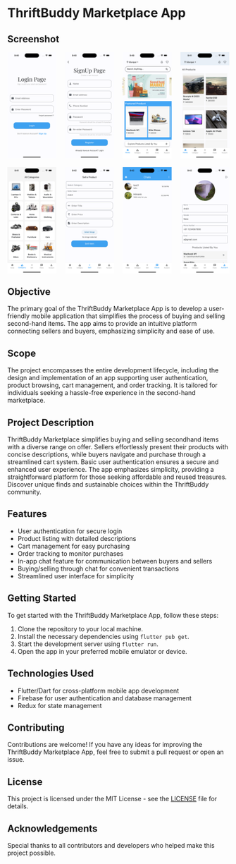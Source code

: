 # ThriftBuddy Marketplace App

## Screenshot
<div style="display: grid; grid-template-columns: repeat(4, 1fr); gap: 20px;">
    <img src="screenshots/login.png" alt="Login Page" style="width: 100%;">
    <img src="screenshots/signup.png" alt="SignUp Page" style="width: 100%;">
    <img src="screenshots/home.png" alt="Home Page" style="width: 100%;">
    <img src="screenshots/allproduct.png" alt="Product Page" style="width: 100%;">
    <img src="screenshots/category.png" alt="Category Page" style="width: 100%;">
    <img src="screenshots/sell.png" alt="Sell/Post Page" style="width: 100%;">
    <img src="screenshots/chat.png" alt="Chat Page" style="width: 100%;">
    <img src="screenshots/profile.png" alt="Profile Page" style="width: 100%;">
</div>


## Objective
The primary goal of the ThriftBuddy Marketplace App is to develop a user-friendly mobile application that simplifies the process of buying and selling second-hand items. The app aims to provide an intuitive platform connecting sellers and buyers, emphasizing simplicity and ease of use.

## Scope
The project encompasses the entire development lifecycle, including the design and implementation of an app supporting user authentication, product browsing, cart management, and order tracking. It is tailored for individuals seeking a hassle-free experience in the second-hand marketplace.

## Project Description
ThriftBuddy Marketplace simplifies buying and selling secondhand items with a diverse range on offer. Sellers effortlessly present their products with concise descriptions, while buyers navigate and purchase through a streamlined cart system. Basic user authentication ensures a secure and enhanced user experience. The app emphasizes simplicity, providing a straightforward platform for those seeking affordable and reused treasures. Discover unique finds and sustainable choices within the ThriftBuddy community.

## Features
- User authentication for secure login
- Product listing with detailed descriptions
- Cart management for easy purchasing
- Order tracking to monitor purchases
- In-app chat feature for communication between buyers and sellers
- Buying/selling through chat for convenient transactions
- Streamlined user interface for simplicity

## Getting Started
To get started with the ThriftBuddy Marketplace App, follow these steps:
1. Clone the repository to your local machine.
2. Install the necessary dependencies using `flutter pub get`.
3. Start the development server using `flutter run`.
4. Open the app in your preferred mobile emulator or device.

## Technologies Used
- Flutter/Dart for cross-platform mobile app development
- Firebase for user authentication and database management
- Redux for state management

## Contributing
Contributions are welcome! If you have any ideas for improving the ThriftBuddy Marketplace App, feel free to submit a pull request or open an issue.

## License
This project is licensed under the MIT License - see the [LICENSE](LICENSE) file for details.

## Acknowledgements
Special thanks to all contributors and developers who helped make this project possible.
